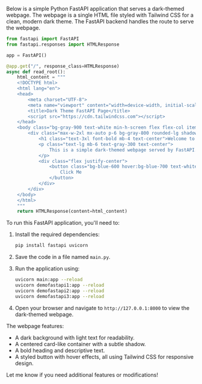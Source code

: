 Below is a simple Python FastAPI application that serves a dark-themed webpage. The webpage is a single HTML file styled with Tailwind CSS for a clean, modern dark theme. The FastAPI backend handles the route to serve the webpage.

```python
from fastapi import FastAPI
from fastapi.responses import HTMLResponse

app = FastAPI()

@app.get("/", response_class=HTMLResponse)
async def read_root():
    html_content = """
    <!DOCTYPE html>
    <html lang="en">
    <head>
        <meta charset="UTF-8">
        <meta name="viewport" content="width=device-width, initial-scale=1.0">
        <title>Dark Theme FastAPI Page</title>
        <script src="https://cdn.tailwindcss.com"></script>
    </head>
    <body class="bg-gray-900 text-white min-h-screen flex flex-col items-center justify-center">
        <div class="max-w-2xl mx-auto p-6 bg-gray-800 rounded-lg shadow-lg">
            <h1 class="text-3xl font-bold mb-4 text-center">Welcome to FastAPI</h1>
            <p class="text-lg mb-6 text-gray-300 text-center">
                This is a simple dark-themed webpage served by FastAPI.
            </p>
            <div class="flex justify-center">
                <button class="bg-blue-600 hover:bg-blue-700 text-white font-semibold py-2 px-4 rounded transition duration-300">
                    Click Me
                </button>
            </div>
        </div>
    </body>
    </html>
    """
    return HTMLResponse(content=html_content)
```

To run this FastAPI application, you'll need to:

1. Install the required dependencies:
   ```bash
   pip install fastapi uvicorn
   ```

2. Save the code in a file named `main.py`.

3. Run the application using:
   ```bash
   uvicorn main:app --reload
   uvicorn demofastapi1:app --reload
   uvicorn demofastapi2:app --reload
   uvicorn demofastapi3:app --reload
   ```

4. Open your browser and navigate to `http://127.0.0.1:8000` to view the dark-themed webpage.

The webpage features:
- A dark background with light text for readability.
- A centered card-like container with a subtle shadow.
- A bold heading and descriptive text.
- A styled button with hover effects, all using Tailwind CSS for responsive design.

Let me know if you need additional features or modifications!